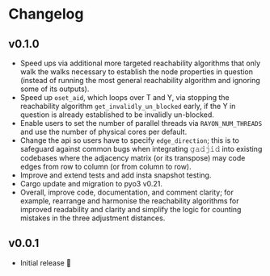# Changelog

## v0.1.0

- Speed ups via additional more targeted reachability algorithms
  that only walk the walks necessary to establish the node properties in question
  (instead of running the most general reachability algorithm and ignoring some of its outputs).
- Speed up `oset_aid`, which loops over T and Y,
  via stopping the reachability algorithm `get_invalidly_un_blocked` early,
  if the Y in question is already established to be invalidly un-blocked.
- Enable users to set the number of parallel threads via `RAYON_NUM_THREADS`
  and use the number of physical cores per default.
- Change the api so users have to specify `edge_direction`;
  this is to safeguard against common bugs when integrating 𝚐𝚊𝚍𝚓𝚒𝚍 into existing codebases
  where the adjacency matrix (or its transpose)
  may code edges from row to column (or from column to row).
- Improve and extend tests and add insta snapshot testing.
- Cargo update and migration to pyo3 v0.21.
- Overall, improve code, documentation, and comment clarity;
  for example, rearrange and harmonise the reachability algorithms for improved readability and clarity
  and simplify the logic for counting mistakes in the three adjustment distances.

## v0.0.1

- Initial release 👋
